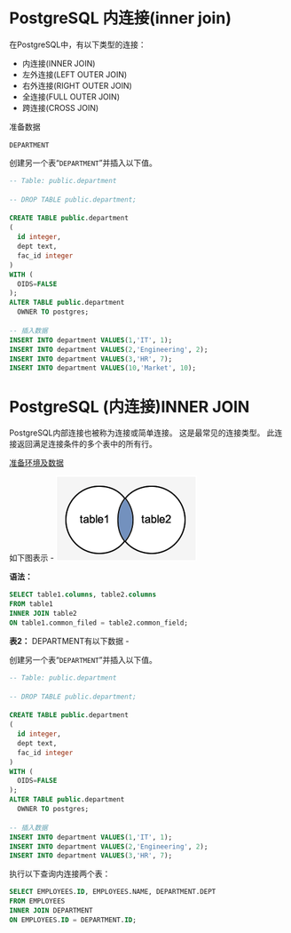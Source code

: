 # PostgreSQL 内连接(inner join)

在PostgreSQL中，有以下类型的连接：

- 内连接(INNER JOIN)
- 左外连接(LEFT OUTER JOIN)
- 右外连接(RIGHT OUTER JOIN)
- 全连接(FULL OUTER JOIN)
- 跨连接(CROSS JOIN)

准备数据

 `DEPARTMENT` 

创建另一个表“`DEPARTMENT`”并插入以下值。

```sql
-- Table: public.department

-- DROP TABLE public.department;

CREATE TABLE public.department
(
  id integer,
  dept text,
  fac_id integer
)
WITH (
  OIDS=FALSE
);
ALTER TABLE public.department
  OWNER TO postgres;

-- 插入数据
INSERT INTO department VALUES(1,'IT', 1);
INSERT INTO department VALUES(2,'Engineering', 2);
INSERT INTO department VALUES(3,'HR', 7);
INSERT INTO department VALUES(10,'Market', 10);
```

# PostgreSQL (内连接)INNER JOIN	
PostgreSQL内部连接也被称为连接或简单连接。 这是最常见的连接类型。 此连接返回满足连接条件的多个表中的所有行。

[准备环境及数据](./setup.html)

如下图表示 -
![img](./images/innerjoin.jpg)

**语法：**

```sql
SELECT table1.columns, table2.columns  
FROM table1  
INNER JOIN table2  
ON table1.common_filed = table2.common_field;
```

**表2：** DEPARTMENT有以下数据 - 

创建另一个表“`DEPARTMENT`”并插入以下值。

```sql
-- Table: public.department

-- DROP TABLE public.department;

CREATE TABLE public.department
(
  id integer,
  dept text,
  fac_id integer
)
WITH (
  OIDS=FALSE
);
ALTER TABLE public.department
  OWNER TO postgres;

-- 插入数据
INSERT INTO department VALUES(1,'IT', 1);
INSERT INTO department VALUES(2,'Engineering', 2);
INSERT INTO department VALUES(3,'HR', 7);
```

执行以下查询内连接两个表：

```sql
SELECT EMPLOYEES.ID, EMPLOYEES.NAME, DEPARTMENT.DEPT  
FROM EMPLOYEES   
INNER JOIN DEPARTMENT  
ON EMPLOYEES.ID = DEPARTMENT.ID;
```
